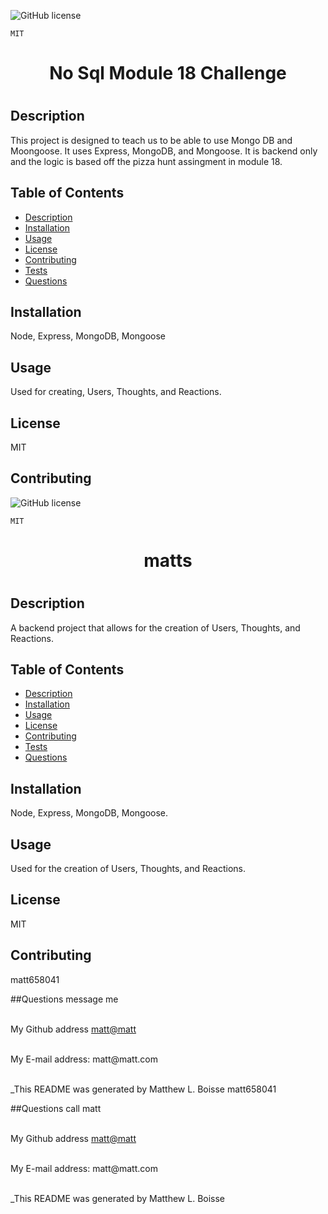 
![GitHub license](https://img.shields.io/badge/license-MIT-blue.svg)

    MIT


  <h1 align='center'>No Sql Module 18 Challenge <h1/> 


  ## Description
  This project is designed to teach us to be able to use Mongo DB and Moongoose. It uses Express, MongoDB, and Mongoose. It is backend only and the logic is based off the pizza hunt assingment in module 18. 

  ## Table of Contents
  - [Description](#description)
  - [Installation](#installation)
  - [Usage](#usage)
  - [License](#license)
  - [Contributing](#contributing)
  - [Tests](#tests)
  - [Questions](#questions)
  
  ## Installation
  Node, Express, MongoDB, Mongoose

  ## Usage
  Used for creating, Users, Thoughts, and Reactions.

  ## License
 MIT

  ## Contributing
![GitHub license](https://img.shields.io/badge/license-MIT-blue.svg)

    MIT


  <h1 align='center'>matts <h1/> 


  ## Description
  A backend project that allows for the creation of Users, Thoughts, and Reactions.

  ## Table of Contents
  - [Description](#description)
  - [Installation](#installation)
  - [Usage](#usage)
  - [License](#license)
  - [Contributing](#contributing)
  - [Tests](#tests)
  - [Questions](#questions)
  
  ## Installation
  Node, Express, MongoDB, Mongoose.

  ## Usage
  Used for the creation of Users, Thoughts, and Reactions.

  ## License
 MIT

  ## Contributing
   matt658041
   
  ##Questions 
  message me<br/>
  <br/>

  My Github address [matt@matt](https://github.com/matt658041)<br />

  <br/>
  My E-mail address: matt@matt.com<br/><br/>

  _This README was generated by Matthew L. Boisse
   matt658041
   
  ##Questions 
  call matt<br/>
  <br/>

  My Github address [matt@matt](https://github.com/matt658041)<br />

  <br/>
  My E-mail address: matt@matt.com<br/><br/>

  _This README was generated by Matthew L. Boisse

